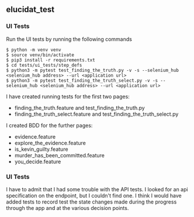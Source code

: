 ## elucidat_test

### UI Tests
Run the UI tests by running the following commands
```
$ python -m venv venv
$ source venv/bin/activate
$ pip3 install -r requirements.txt
$ cd tests/ui_tests/step_defs
$ python3 -m pytest test_finding_the_truth.py -v -s --selenium_hub <selenium_hub address> --url <application url>
$ python3 -m pytest test_finding_the_truth_select.py -v -s --selenium_hub <selenium_hub address> --url <application url>

```

I have created running tests for the first two pages:
* finding_the_truth.feature and test_finding_the_truth.py
* finding_the_truth_select.feature and test_finding_the_truth_select.py

I created BDD for the further pages:
* evidence.feature
* explore_the_evidence.feature
* is_kevin_guilty.feature
* murder_has_been_committed.feature
* you_decide.feature

### UI Tests
I have to admit that I had some trouble with the API tests.  I looked for an api specification on the endpoint, but I couldn't find one.
I think I would have added tests to record test the state changes made during the progress through the app and at the various decision points.

